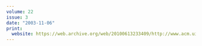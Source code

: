 ```yaml
---
volume: 22
issue: 3
date: "2003-11-06"
print:
  website: https://web.archive.org/web/20100613233409/http://www.acm.uiuc.edu/banks/22/3/
---
```

